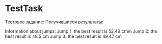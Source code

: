 # TestTask
Тестовое задание: 
Получившиеся результаты:

Information about jumps:
Jump 1: the best result is 52.49 cm\n
Jump 2: the best result is 48.5 cm
Jump 3: the best result is 49.47 cm
